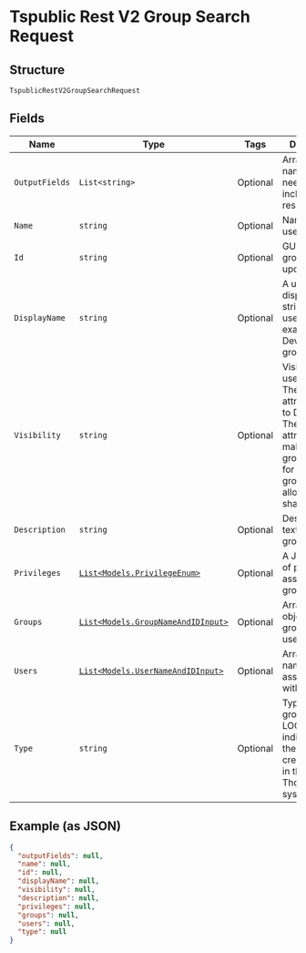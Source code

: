
# Tspublic Rest V2 Group Search Request

## Structure

`TspublicRestV2GroupSearchRequest`

## Fields

| Name | Type | Tags | Description |
|  --- | --- | --- | --- |
| `OutputFields` | `List<string>` | Optional | Array of field names that need to be included in the response |
| `Name` | `string` | Optional | Name of the user group |
| `Id` | `string` | Optional | GUID of the group to update |
| `DisplayName` | `string` | Optional | A unique display name string for the user group, for example, Developer group. |
| `Visibility` | `string` | Optional | Visibility of the user group. The visibility attribute is set to DEFAULT. The DEFAULT attribute makes the user group visible for other user groups and allows them to share objects. |
| `Description` | `string` | Optional | Description text for the group. |
| `Privileges` | [`List<Models.PrivilegeEnum>`](../../doc/models/privilege-enum.md) | Optional | A JSON array of privileges assigned to the group |
| `Groups` | [`List<Models.GroupNameAndIDInput>`](../../doc/models/group-name-and-id-input.md) | Optional | Array of objects of groups that the user belong to. |
| `Users` | [`List<Models.UserNameAndIDInput>`](../../doc/models/user-name-and-id-input.md) | Optional | Array of user name that associated with group. |
| `Type` | `string` | Optional | Type of user group. LOCAL_GROUP indicates that the user is created locally in the ThoughtSpot system. |

## Example (as JSON)

```json
{
  "outputFields": null,
  "name": null,
  "id": null,
  "displayName": null,
  "visibility": null,
  "description": null,
  "privileges": null,
  "groups": null,
  "users": null,
  "type": null
}
```


